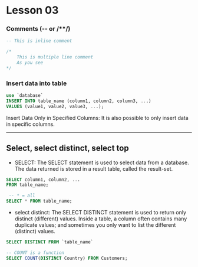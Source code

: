 # Lesson 03

### Comments (-- or /**/)
```sql
-- This is inline comment

/*
    This is multiple line comment
    As you see
*/

```
### Insert data into table
```sql
use `database`
INSERT INTO table_name (column1, column2, column3, ...)
VALUES (value1, value2, value3, ...);
```
Insert Data Only in Specified Columns: It is also possible to only insert data in specific columns.

---

## Select, select distinct, select top
* SELECT: 
    The SELECT statement is used to select data from a database.
    The data returned is stored in a result table, called the result-set.
```sql
SELECT column1, column2, ...
FROM table_name;

 -- * = all
SELECT * FROM table_name;

```
* select distinct:
    The SELECT DISTINCT statement is used to return only distinct (different) values.
    Inside a table, a column often contains many duplicate values; and sometimes you only want to list the different (distinct) values.
```sql
SELECT DISTINCT FROM `table_name`

-- COUNT is a function
SELECT COUNT(DISTINCT Country) FROM Customers;

```





